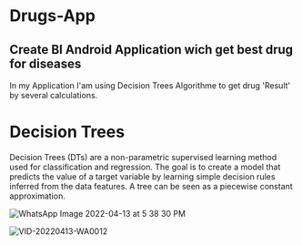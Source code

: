 # Drugs-App
## Create BI Android Application wich get best drug for diseases

In my Application I'am using Decision Trees Algorithme to get drug 'Result' by several calculations.

# Decision Trees

Decision Trees (DTs) are a non-parametric supervised learning method used for classification and regression. The goal is to create a model that predicts the value of a target variable by learning simple decision rules inferred from the data features. A tree can be seen as a piecewise constant approximation.


![WhatsApp Image 2022-04-13 at 5 38 30 PM](https://user-images.githubusercontent.com/79053668/163240262-c5e741c3-9bf3-42b1-b7e1-f2c6fed16e8d.jpeg)


![VID-20220413-WA0012](https://user-images.githubusercontent.com/79053668/163242259-ca270609-099b-48fc-b790-a188a740c6a6.gif)

